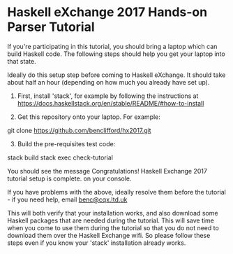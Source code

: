 Haskell eXchange 2017 Hands-on Parser Tutorial
==============================================

If you're participating in this tutorial, you should bring
a laptop which can build Haskell code. The following steps
should help you get your laptop into that state.

Ideally do this setup step before coming to Haskell
eXchange. It should take about half an hour (depending on
how much you already have set up).

1. First, install 'stack', for example by following the instructions at
https://docs.haskellstack.org/en/stable/README/#how-to-install

2. Get this repository onto your laptop. For example:

  git clone https://github.com/benclifford/hx2017.git

3. Build the pre-requisites test code:

  stack build
  stack exec check-tutorial

  You should see the message
    Congratulations! Haskell Exchange 2017 tutorial setup is complete.
  on your console.

If you have problems with the above, ideally resolve them before the
tutorial - if you need help, email benc@cqx.ltd.uk

This will both verify that your installation works, and also download some
Haskell packages that are needed during the tutorial. This will save
time when you come to use them during the tutorial so that you do not
need to download them over the Haskell Exchange wifi. So please follow
these steps even if you know your 'stack' installation already works.
